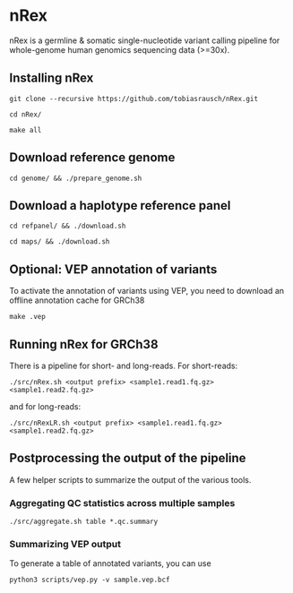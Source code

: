# nRex

nRex is a germline & somatic single-nucleotide variant calling pipeline for whole-genome human genomics sequencing data (>=30x).

## Installing nRex

`git clone --recursive https://github.com/tobiasrausch/nRex.git`

`cd nRex/`

`make all`

## Download reference genome

`cd genome/ && ./prepare_genome.sh`

## Download a haplotype reference panel

`cd refpanel/ && ./download.sh`

`cd maps/ && ./download.sh`

## Optional: VEP annotation of variants

To activate the annotation of variants using VEP, you need to download an offline annotation cache for GRCh38

`make .vep`

## Running nRex for GRCh38

There is a pipeline for short- and long-reads. For short-reads:

`./src/nRex.sh <output prefix> <sample1.read1.fq.gz> <sample1.read2.fq.gz>`

and for long-reads:

`./src/nRexLR.sh <output prefix> <sample1.read1.fq.gz> <sample1.read2.fq.gz>`

## Postprocessing the output of the pipeline

A few helper scripts to summarize the output of the various tools.

### Aggregating QC statistics across multiple samples

`./src/aggregate.sh table *.qc.summary`

### Summarizing VEP output

To generate a table of annotated variants, you can use

`python3 scripts/vep.py -v sample.vep.bcf`
